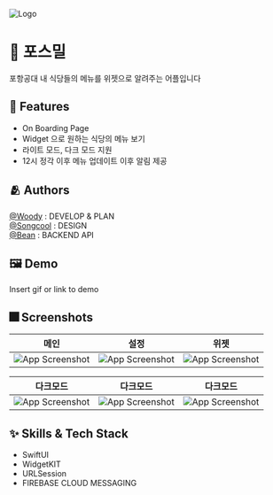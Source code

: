
![Logo](https://user-images.githubusercontent.com/85481204/167056311-94b53ae3-230f-42b9-ae7a-78758b26ea09.png)



# :iphone: 포스밀 

포항공대 내 식당들의 메뉴를 위젯으로 알려주는 어플입니다


## :pushpin: Features

- On Boarding Page 
- Widget 으로 원하는 식당의 메뉴 보기
- 라이트 모드, 다크 모드 지원
- 12시 정각 이후 메뉴 업데이트 이후 알림 제공

## :people_hugging: Authors

[@Woody](https://github.com/insub4067) : DEVELOP & PLAN  
[@Songcool](https://github.com/song-cool) : DESIGN  
[@Bean](https://github.com/Park-Wonbin) : BACKEND API  


## :framed_picture: Demo

Insert gif or link to demo


## :fireworks: Screenshots

|메인|설정|위젯
|---|---|---|
|![App Screenshot](https://velog.velcdn.com/images/kim4067/post/41edeb1a-def5-487b-a0f8-c685024a1a93/image.jpeg)|![App Screenshot](https://velog.velcdn.com/images/kim4067/post/32dfb8c6-2f3e-4696-97ac-2cbd1fe6910f/image.jpeg)|![App Screenshot](https://velog.velcdn.com/images/kim4067/post/863c18ef-0954-431c-a812-c0623cb56f59/image.jpeg)|

|다크모드|다크모드|다크모드
|---|---|---|
|![App Screenshot](https://user-images.githubusercontent.com/85481204/167279363-be252e35-1bf8-495d-a43e-f4d9c0c391a7.png)|![App Screenshot](https://user-images.githubusercontent.com/85481204/167279358-0fe5c914-69b4-4ae1-a695-d354683aea4d.png)|![App Screenshot](https://user-images.githubusercontent.com/85481204/167279367-aa924eb4-d5e0-47e5-80c9-40872bf481f2.png)|


## :sparkles: Skills & Tech Stack
- SwiftUI
- WidgetKIT
- URLSession
- FIREBASE CLOUD MESSAGING
